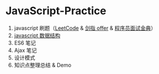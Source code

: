 # JavaScript-Practice

1. javascript 刷题（[LeetCode](https://github.com/yukkkkkki/JavaScript-Practice/tree/master/LeetCode) &amp; [剑指 offer](https://github.com/yukkkkkki/JavaScript-Practice/tree/master/CodingInterviews) & [程序员面试金典](https://github.com/yukkkkkki/JavaScript-Practice/tree/master/CareerCup)）
2. [javascript 数据结构](https://github.com/yukkkkkki/JavaScript-Practice/tree/master/DataStructure)
3. ES6 笔记
4. Ajax 笔记
5. 设计模式
6. 知识点整理总结 & Demo

